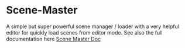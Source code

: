 # Scene-Master
A simple but super powerful scene manager / loader with a very helpful editor for quickly load scenes from editor mode.
See also the full documentation here [Scene Master Doc](/SceneMasterDoc.md)
